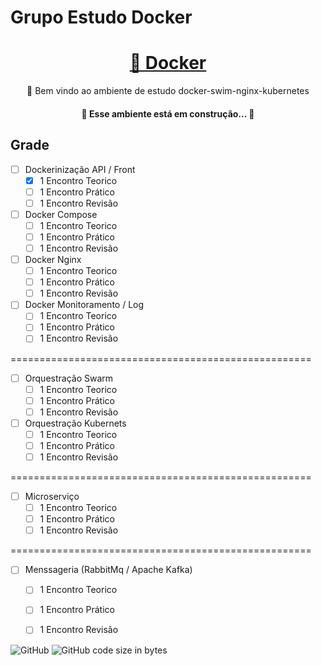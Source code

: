 # Grupo Estudo Docker

<h1 align="center">
    <a href="https://www.docker.com/">🔗 Docker</a>
</h1>
<p align="center">🚀 Bem vindo ao ambiente de estudo docker-swim-nginx-kubernetes</p>

<h4 align="center"> 
	🚧  Esse ambiente está em construção...  🚧
</h4>

## Grade

- [ ] Dockerinização API / Front
     - [X] 1 Encontro Teorico
     - [ ] 1 Encontro Prático
     - [ ] 1 Encontro Revisão

- [ ] Docker Compose     
    - [ ] 1 Encontro Teorico
    - [ ] 1 Encontro Prático
    - [ ] 1 Encontro Revisão

- [ ] Docker Nginx     
    - [ ] 1 Encontro Teorico
    - [ ] 1 Encontro Prático
    - [ ] 1 Encontro Revisão

- [ ] Docker Monitoramento / Log     
    - [ ] 1 Encontro Teorico
    - [ ] 1 Encontro Prático
    - [ ] 1 Encontro Revisão

====================================================

- [ ] Orquestração Swarm    
    - [ ] 1 Encontro Teorico
    - [ ] 1 Encontro Prático
    - [ ] 1 Encontro Revisão

- [ ] Orquestração Kubernets    
    - [ ] 1 Encontro Teorico
    - [ ] 1 Encontro Prático
    - [ ] 1 Encontro Revisão

====================================================

- [ ] Microserviço    
    - [ ] 1 Encontro Teorico
    - [ ] 1 Encontro Prático
    - [ ] 1 Encontro Revisão

====================================================

- [ ] Menssageria (RabbitMq / Apache Kafka)    
    - [ ] 1 Encontro Teorico
    - [ ] 1 Encontro Prático
    - [ ] 1 Encontro Revisão


<img alt="GitHub" src="https://img.shields.io/github/license/atiladelcanton/grupo-estudo-docker?label=MIT%20License">
<img alt="GitHub code size in bytes" src="https://img.shields.io/github/languages/code-size/atiladelcanton/grupo-estudo-docker">
